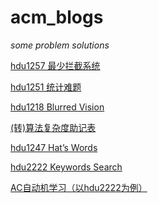 # acm_blogs
*some problem solutions*

[hdu1257 最少拦截系统](hdu1257.md)

[hdu1251 统计难题](hdu1251.md)

[hdu1218 Blurred Vision](hdu1218.md)

[(转)算法复杂度助记表](算法复杂度助记表.md)

[hdu1247 Hat’s Words](hdu1247.md)

[hdu2222 Keywords Search](hdu2222.md)

[AC自动机学习（以hdu2222为例）](hdu2222(AC自动机).md)

